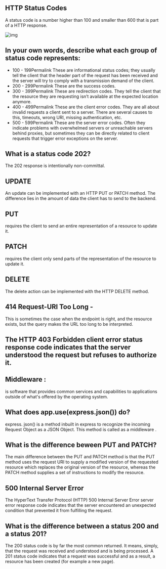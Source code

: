 ## HTTP Status Codes
A status code is a number higher than 100 and smaller than 600 that is part of a HTTP response.

![img](https://softcrony.com/blog/wp-content/uploads/2020/07/http-code.png)

## In your own words, describe what each group of status code represents:
- 100 - 199Permalink
These are informational status codes; they usually tell the client that the header part of the request has been received and the server will try to comply with a transmission demand of the client.
- 200 - 299Permalink
These are the success codes.
- 300 - 399Permalink
These are redirection codes. They tell the client that the resource they are requesting isn’t available at the expected location anymore. 
- 400 - 499Permalink
These are the client error codes. They are all about invalid requests a client sent to a server. There are several causes to this, timeouts, wrong URI, missing authentication, etc. 
 - 500 - 599Permalink
These are the server error codes. Often they indicate problems with overwhelmed servers or unreachable servers behind proxies, but sometimes they can be directly related to client requests that trigger error exceptions on the server. 


## What is a status code 202?
The 202 response is intentionally non-committal. 

## UPDATE 
An update can be implemented with an HTTP PUT or PATCH method. The difference lies in the amount of data the client has to send to the backend.

## PUT
 requires the client to send an entire representation of a resource to update it.
## PATCH 
requires the client only send parts of the representation of the resource to update it. 
## DELETE
The delete action can be implemented with the HTTP DELETE method.

## 414 Request-URI Too Long - 
This is sometimes the case when the endpoint is right, and the resource exists, but the query makes the URL too long to be interpreted.

## The HTTP 403 Forbidden client error status response code indicates that the server understood the request but refuses to authorize it.

## Middleware :
 is software that provides common services and capabilities to applications outside of what's offered by the operating system. 

## What does app.use(express.json()) do?
express. json() is a method inbuilt in express to recognize the incoming Request Object as a JSON Object. This method is called as a middleware .

## What is the difference beween PUT and PATCH?
The main difference between the PUT and PATCH method is that the PUT method uses the request URI to supply a modified version of the requested resource which replaces the original version of the resource, whereas the PATCH method supplies a set of instructions to modify the resource.

## 500 Internal Server Error
The HyperText Transfer Protocol (HTTP) 500 Internal Server Error server error response code indicates that the server encountered an unexpected condition that prevented it from fulfilling the request.


## What is the difference between a status 200 and a status 201?
The 200 status code is by far the most common returned. It means, simply, that the request was received and understood and is being processed. A 201 status code indicates that a request was successful and as a result, a resource has been created (for example a new page).